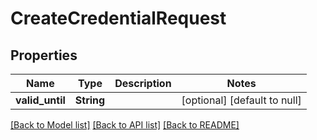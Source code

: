# CreateCredentialRequest
## Properties

Name | Type | Description | Notes
------------ | ------------- | ------------- | -------------
**valid\_until** | **String** |  | [optional] [default to null]

[[Back to Model list]](../README.md#documentation-for-models) [[Back to API list]](../README.md#documentation-for-api-endpoints) [[Back to README]](../README.md)


